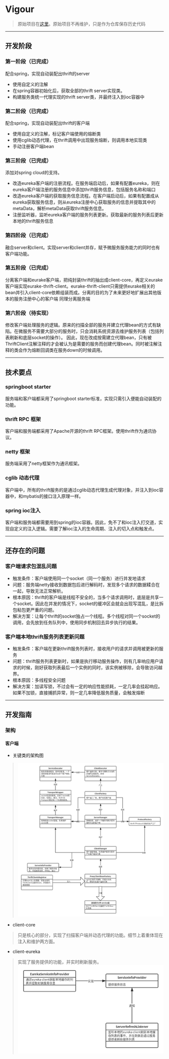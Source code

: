 # Vigour

> 原始项目在[这里](https://github.com/Casper-Mars/springboot-starter-thrift)。原始项目不再维护，只是作为仓库保存历史代码

---
## 开发阶段

### 第一阶段（已完成）
配合spring，实现自动装配出thrift的server

* 使用自定义的注解
* 在spring容器初始化后，获取全部的thrift server实现类。
* 构建服务类统一代理实现的thrift server类，并最终注入到ioc容器中

### 第二阶段（已完成）
配合spring，实现自动装配出thrift的客户端

* 使用自定义的注解，标记客户端使用的熔断类
* 使用cglib动态代理，在thrift调用中出现服务熔断，则调用本地实现类
* 手动注册客户端bean

### 第三阶段（已完成）
添加对spring cloud的支持。

* 改造eureka客户端的注册流程。在服务端启动后，如果有配置eureka，则在eureka客户端注册的服务信息中添加thrift服务信息，包括服务名称和端口
* 改造eureka客户端的获取服务信息流程。在客户端启动后，如果有配置成从eureka获取服务信息，则从eureka注册中心获取服务的信息并提取其中的metaData，解析metaData获取thrift服务信息。
* 注册监听器，监听eureka客户端的服务列表更新。获取最新的服务列表后更新本地的thrift服务信息

### 第四阶段（已完成）
融合server和client。实现server和client并存，赋予微服务服务能力的同时也有客户端功能。

### 第五阶段（已完成）
分离客户端和eurake客户端，把纯封装thrift的抽出成client-core，再定义eurake客户端实现eurake-thrift-client。eurake-thrift-client只需提供eurake相关的bean并引入client-core依赖组装而成。分离的目的为了未来更好地扩展出其他版本的服务注册中心的客户端
同理分离服务端
### 第六阶段（待实现）
修改客户端处理服务的逻辑。原来的扫描全部的服务并建立代理bean的方式有缺陷。在微服务不需要大部分的服务时，只会消耗系统资源去维护服务列表（包括列表刷新和底层socket的操作）。
因此，现在改成按需建立代理bean，只有被ThriftClient注解注释的才会被认为是需要的服务而创建代理bean。同时被注解注释的类会作为熔断回调类在服务down的时候调用。


---
## 技术要点

### springboot starter

服务端和客户端都采用了springboot starter标准，实现只需引入便能自动装配的功能。

### thrift RPC 框架

客户端和服务端都采用了Apache开源的thrift RPC框架。使用thrift作为通讯协议。

### netty 框架

服务端采用了netty框架作为通讯框架。

### cglib 动态代理

客户端中，所有的thrift服务的是通过cglib动态代理生成代理对象，并注入到ioc容器中，和mybatis的接口注入原理一样。

### spring ioc注入

客户端和服务端都需要用到spring的ioc容器。因此，免不了和ioc注入打交道，实现自定义的注入逻辑。需要了解ioc注入的生命周期、注入的切入点和触发点。

---
## 还存在的问题

### 客户端请求包混乱问题

* 触发条件：客户端使用同一个socket（同一个服务）进行并发地请求
* 问题：服务端netty接收到数据包后进行解码时，发现多个请求的数据糅合在一起，导致无法正常解析。
* 根本原因：thrift的客户端是线程不安全的，当多个请求调用时，底层是共享一个socket。因此在并发的情况下，socket的缓冲区会就会出现写混乱，是比拆包粘包更严重的问题。
* 解决方案：让每个thrift的socket独占一个线程。多个线程对同一个socket的调用，会先放到任务队列中，使用同步机制回去异步执行的结果。

### 客户端本地thrift服务列表更新问题

* 触发条件：客户端在更新thrift服务列表时，接收用户的请求并调用被更新的服务
* 问题：thrift服务列表更新时，如果是执行移动服务操作，则有几率响应用户请求的时候，刚好获取列表最后一个实例的同时，该实例被移除，会导致访问越界。
* 根本原因：多线程安全问题
* 解决方案：加读写锁，不过会有一定的响应性能损耗，一定几率会挂起响应。如果不加锁，直接捕抓异常，则一定几率降低服务质量，会触发熔断

---
## 开发指南

### 架构

#### 客户端

* 关键类的架构图

> ![avatar][client-core-image]

* client-core 

> 只是核心的部分，实现了扫描客户端并动态代理的功能。细节上着重体现在注入和维护两方面。


* client-eureka

> 实现了服务提供的功能，并实时刷新服务。![avatar][client-eureka-image]





[client-core-image]:./info/client-core.png
[client-eureka-image]:./info/client-eureka.png
